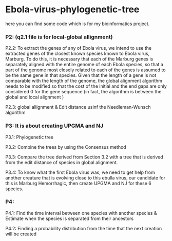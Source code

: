 # Ebola-virus-phylogenetic-tree

here you can find some code which is for my bioinformatics project.  

### P2: (q2.1 file is for local-global allignment) 

  P2.2: To extract the genes of any of Ebola virus, we intend to use the extracted genes of the closest known species known to Ebola virus, Marburg. To do this, it is necessary that each of the Marburg genes is separately aligned with the entire genome of each Ebola species, so that a part of the genome most closely related to each of the genes is assumed to be the same gene in that species. Given that the length of a gene is not comparable with the length of the genome, the global alignment algorithm needs to be modified so that the cost of the initial and the end gaps are only considered 0 for the gene sequence (in fact, the algorithm is between the global and local alignment )
  
  P2.3: global allignment & Edit distance usinf the Needleman-Wunsch algorithm 
  
### P3: It is about creating UPGMA and NJ

  P3.1: Phylogenetic tree
  
  P3.2: Combine the trees by using the Consensus method
  
  P3.3: Compare the tree derived from Section 3.2 with a tree that is derived from the edit distance of species in global alignment.
  
  P3.4: To know what the first Ebola virus was, we need to get help from another creature that is evolving close to this ebulla virus, our       candidate for this is Marburg Hemorrhagic, then create UPGMA and NJ for these 6 species.
  
### P4:

  P4.1: Find the time interval between one species with another species & Estimate when the species is separated from their ancestors
  
  P4.2: Finding a probability distribution from the time that the next creation will be created
